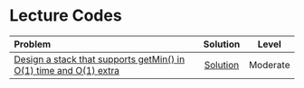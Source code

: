 # Lecture Codes

|  Problem  |  Solution  |  Level  |
|:----------|:----------:|:-------:|
|  [Design a stack that supports getMin() in O(1) time and O(1) extra](https://www.codingninjas.com/studio/problems/design-a-stack-that-supports-getmin-in-o-1-time-and-o-1-extra-space_842465)  |  [Solution]()  |  Moderate  |